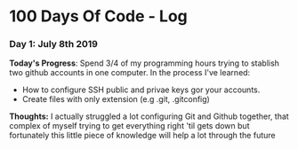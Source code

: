# 100 Days Of Code - Log

### Day 1: July 8th 2019

**Today's Progress**: Spend 3/4 of my programming hours trying to stablish two github accounts in one computer. In the process I've learned:

- How to configure SSH public and privae keys gor your accounts.
- Create files with only extension (e.g .git, .gitconfig)


**Thoughts:** I actually struggled a lot configuring Git and Github together, that complex of myself trying to get everything right 'til gets down but fortunately this little piece of knowledge will help a lot through the future


